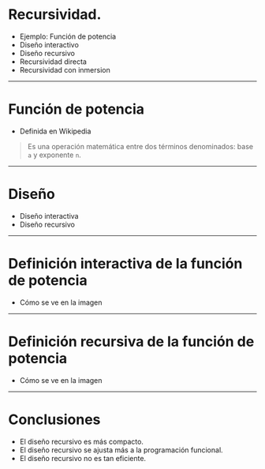 # Recursividad.

* Ejemplo: Función de potencia
* Diseño interactivo
* Diseño recursivo
* Recursividad directa
* Recursividad con inmersion

---

# Función de potencia

* Definida en Wikipedia
> Es una operación matemática entre dos términos denominados: base `a` y exponente `n`.

---

# Diseño

* Diseño interactiva
* Diseño recursivo

---

# Definición interactiva de la función de potencia

* Cómo se ve en la imagen

---

# Definición recursiva de la función de potencia


* Cómo se ve en la imagen

---

# Conclusiones

* El diseño recursivo es más compacto.
* El diseño recursivo se ajusta más a la programación funcional.
* El diseño recursivo no es tan eficiente.


